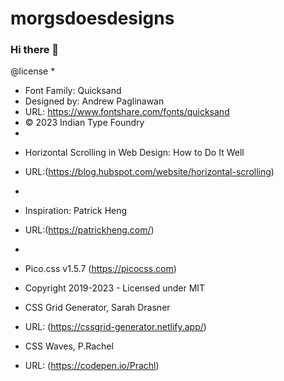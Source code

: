 # morgsdoesdesigns
### Hi there 👋
<!--
**mwhapeles/mwhapeles** is a ✨ _special_ ✨ repository because its `README.md` (this file) appears on your GitHub profile.
Here are some ideas to get you started:
- 🔭 I’m currently working on ...
- 🌱 I’m currently learning ...
- 👯 I’m looking to collaborate on ...
- 🤔 I’m looking for help with ...
- 💬 Ask me about ...
- 📫 How to reach me: ...
- 😄 Pronouns: ...
- ⚡ Fun fact: ...
-->

<!--Font License -->
 @license
 *
 * Font Family: Quicksand
 * Designed by: Andrew Paglinawan
 * URL: https://www.fontshare.com/fonts/quicksand
 * © 2023 Indian Type Foundry
 *
<!-- Citations -->

* Horizontal Scrolling in Web Design: How to Do It Well
* URL:(https://blog.hubspot.com/website/horizontal-scrolling)
*
* Inspiration: Patrick Heng 
* URL:(https://patrickheng.com/)
*
* Pico.css v1.5.7 (https://picocss.com)
* Copyright 2019-2023 - Licensed under MIT

* CSS Grid Generator, Sarah Drasner
* URL: (https://cssgrid-generator.netlify.app/)

* CSS Waves, P.Rachel 
* URL: (https://codepen.io/Prachl)